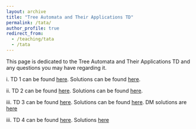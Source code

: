 ```yaml
---
layout: archive
title: "Tree Automata and Their Applications TD"
permalink: /tata/
author_profile: true
redirect_from:
  - /teaching/tata
  - /tata
---
```


This page is dedicated to the Tree Automata and Their Applications TD and any questions you may have regarding it.

i. TD 1 can be found [here](TD_tata1/td1.pdf). Solutions can be found [here](TD_tata1/td1-sol.pdf).


ii. TD 2 can be found [here](TD_tata2/td2.pdf). Solutions can be found [here](TD_tata2/td2-sol.pdf).


iii. TD 3 can be found [here](TD_tata3/td3.pdf). Solutions can be found [here](TD_tata3/td3-sol.pdf). DM solutions are [here](TD_tata3/dm3-sol.pdf)


iii. TD 4 can be found [here](TD_tata4/td4.pdf). Solutions [here](TD_tata4/td4-sol.pdf)
